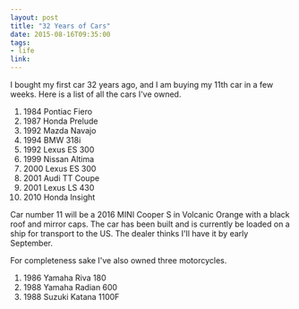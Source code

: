 ```yaml
---
layout: post
title: "32 Years of Cars"
date: 2015-08-16T09:35:00
tags:
- life
link:
---
```

I bought my first car 32 years ago, and I am buying my 11th car in a few weeks. Here is a list of all the cars I've owned.

1. 1984 Pontiac Fiero 
1. 1987 Honda Prelude
1. 1992 Mazda Navajo
1. 1994 BMW 318i
1. 1992 Lexus ES 300 
1. 1999 Nissan Altima 
1. 2000 Lexus ES 300 
1. 2001 Audi TT Coupe 
1. 2001 Lexus LS 430 
1. 2010 Honda Insight 

Car number 11 will be a 2016 MINI Cooper S in Volcanic Orange with a black roof and mirror caps. The car has been built and is currently be loaded on a ship for transport to the US. The dealer thinks I'll have it by early September.

For completeness sake I've also owned three motorcycles.

1. 1986 Yamaha Riva 180 
1. 1988 Yamaha Radian 600 
1. 1988 Suzuki Katana 1100F 
